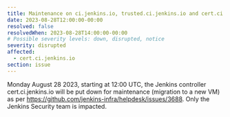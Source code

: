 ```yaml
---
title: Maintenance on ci.jenkins.io, trusted.ci.jenkins.io and cert.ci.jenkins.io
date: 2023-08-28T12:00:00-00:00
resolved: false
resolvedWhen: 2023-08-28T14:00:00-00:00
# Possible severity levels: down, disrupted, notice
severity: disrupted
affected:
  - cert.ci.jenkins.io
section: issue
---
```


Monday August 28 2023, starting at 12:00 UTC, the Jenkins controller cert.ci.jenkins.io will be put down for maintenance (migration to a new VM) as per <https://github.com/jenkins-infra/helpdesk/issues/3688>.
Only the Jenkins Security team is impacted.
